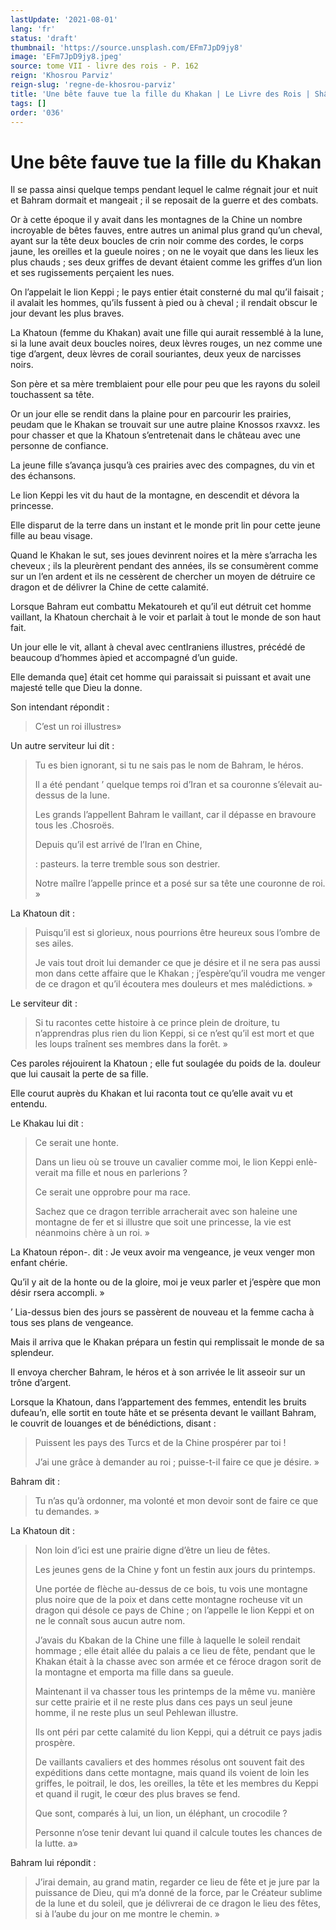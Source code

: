 ```yaml
---
lastUpdate: '2021-08-01'
lang: 'fr'
status: 'draft'
thumbnail: 'https://source.unsplash.com/EFm7JpD9jy8'
image: 'EFm7JpD9jy8.jpeg'
source: tome VII - livre des rois - P. 162
reign: 'Khosrou Parviz'
reign-slug: 'regne-de-khosrou-parviz'
title: 'Une bête fauve tue la fille du Khakan | Le Livre des Rois | Shâhnâmeh'
tags: []
order: '036'
---
```


<!-- LTeX: language=fr -->

# Une bête fauve tue la fille du Khakan

Il se passa ainsi quelque temps pendant lequel le calme régnait jour et nuit et Bahram dormait et mangeait ; il se reposait de la guerre et des combats.

Or à cette époque il y avait dans les montagnes de la Chine un nombre incroyable de bêtes fauves, entre autres un animal plus grand qu’un cheval, ayant sur la tête deux boucles de crin noir comme des cordes, le corps jaune, les oreilles et la gueule noires ; on ne le voyait que dans les lieux les plus chauds ; ses deux griffes de devant étaient comme les griffes d’un lion et ses rugissements perçaient les nues.

On l’appelait le lion Keppi ; le pays entier était consterné du mal qu’il faisait ; il avalait les hommes, qu’ils fussent à pied ou à cheval ; il rendait obscur le jour devant les plus braves.

La Khatoun (femme du Khakan) avait une fille qui aurait ressemblé à la lune, si la lune avait deux boucles noires, deux lèvres rouges, un nez comme une tige d’argent, deux lèvres de corail souriantes, deux yeux de narcisses noirs.

Son père et sa mère tremblaient pour elle pour peu que les rayons du soleil touchassent sa tête.

Or un jour elle se rendit dans la plaine pour en parcourir les prairies, peudam que le Khakan se trouvait sur une autre plaine Knossos rxavxz. les pour chasser et que la Khatoun s’entretenait dans le château avec une personne de confiance.

La jeune fille s’avança jusqu’à ces prairies avec des compagnes, du vin et des échansons.

Le lion Keppi les vit du haut de la montagne, en descendit et dévora la princesse.

Elle disparut de la terre dans un instant et le monde prit lin pour cette jeune fille au beau visage.

Quand le Khakan le sut, ses joues devinrent noires et la mère s’arracha les cheveux ; ils la pleurèrent pendant des années, ils se consumèrent comme sur un l’en ardent et ils ne cessèrent de chercher un moyen de détruire ce dragon et de délivrer la Chine de cette calamité.

Lorsque Bahram eut combattu Mekatoureh et qu’il eut détruit cet homme vaillant, la Khatoun cherchait à le voir et parlait à tout le monde de son haut fait.

Un jour elle le vit, allant à cheval avec centIraniens illustres, précédé de beaucoup d’hommes àpied et accompagné d’un guide.

Elle demanda que] était cet homme qui paraissait si puissant et avait une majesté telle que Dieu la donne.

Son intendant répondit :

> C’est un roi illustres»

Un autre serviteur lui dit :

> Tu es bien ignorant, si tu ne sais pas le nom de Bahram, le héros.
>
> Il a été pendant
’ quelque temps roi d’Iran et sa couronne s’élevait au-dessus de la lune.
>
> Les grands l’appellent Bahram le vaillant, car il dépasse en bravoure tous les .Chosroës.
>
> Depuis qu’il est arrivé de l’Iran en Chine,
>
> : pasteurs. la terre tremble sous son destrier.
>
> Notre maîlre l’appelle prince et a posé sur sa tête une couronne de roi. »

La Khatoun dit :

> Puisqu’il est si glorieux, nous pourrions être heureux sous l’ombre de ses ailes.
>
> Je vais tout droit lui demander ce que je désire et il ne sera pas aussi mon dans cette affaire que le Khakan ; j’espère’qu’il voudra me venger de ce dragon et qu’il écoutera mes douleurs et mes malédictions. »

Le serviteur dit :

> Si tu racontes cette histoire à ce prince plein de droiture, tu n’apprendras plus rien du lion Keppi, si ce n’est qu’il est mort et que les loups traînent ses membres dans la forêt. »

Ces paroles réjouirent la Khatoun ; elle fut soulagée du poids de la. douleur que lui causait la perte de sa fille.

Elle courut auprès du Khakan et lui raconta tout ce qu’elle avait vu et entendu.

Le Khakau lui dit :

> Ce serait une honte.
>
> Dans un lieu où se trouve un cavalier comme moi, le lion Keppi enlè-verait ma fille et nous en parlerions ?
>
> Ce serait une opprobre pour ma race.
>
> Sachez que ce dragon terrible arracherait avec son haleine une montagne de fer et si illustre que soit une princesse, la vie est néanmoins chère à un roi. »

La Khatoun répon-.
dit : Je veux avoir ma vengeance, je veux venger mon enfant chérie.

Qu’il y ait de la honte ou de la gloire, moi je veux parler et j’espère que mon désir rsera accompli. »

’ Lia-dessus bien des jours se passèrent de nouveau et la femme cacha à tous ses plans de vengeance.

Mais il arriva que le Khakan prépara un festin qui remplissait le monde de sa splendeur.

Il envoya chercher Bahram, le héros et à son arrivée le lit asseoir sur un trône d’argent.

Lorsque la Khatoun, dans l’appartement des femmes, entendit les bruits dufeau’n, elle sortit en toute hâte et se présenta devant le vaillant Bahram, le couvrit de louanges et de bénédictions, disant :

> Puissent les pays des Turcs et de la Chine prospérer par toi !
>
> J’ai une grâce à demander au roi ; puisse-t-il faire ce que je désire. »

Bahram dit :

> Tu n’as qu’à ordonner, ma volonté et mon devoir sont de faire ce que tu demandes. »

La Khatoun dit :

> Non loin d’ici est une prairie digne d’être un lieu de fêtes.
>
> Les jeunes gens de la Chine y font un festin aux jours du printemps.
>
> Une portée de flèche au-dessus de ce bois, tu vois une montagne plus noire que de la poix et dans cette montagne rocheuse vit un dragon qui désole ce pays de Chine ; on l’appelle le lion Keppi et on ne le connaît sous aucun autre nom.
>
> J’avais du Kbakan de la Chine une fille à laquelle le soleil rendait hommage ; elle était allée du palais a ce lieu de fête, pendant que le Khakan était à la chasse avec son armée et ce féroce dragon sorit de la montagne et emporta ma fille dans sa gueule.
>
> Maintenant il va chasser tous les printemps de la même vu. manière sur cette prairie et il ne reste plus dans ces pays un seul jeune homme, il ne reste plus un seul Pehlewan illustre.
>
> Ils ont péri par cette calamité du lion Keppi, qui a détruit ce pays jadis prospère.
>
> De vaillants cavaliers et des hommes résolus ont souvent fait des expéditions dans cette montagne, mais quand ils voient de loin les griffes, le poitrail, le dos, les oreilles, la tête et les membres du Keppi et quand il rugit, le cœur des plus braves se fend.
>
> Que sont, comparés à lui, un lion, un éléphant, un crocodile ?
>
> Personne n’ose tenir devant lui quand il calcule toutes les chances de la lutte. a»

Bahram lui répondit :

> J’irai demain, au grand matin, regarder ce lieu de fête et je jure par la puissance de Dieu, qui m’a donné de la force, par le Créateur sublime de la lune et du soleil, que je délivrerai de ce dragon le lieu des fêtes, si à l’aube du jour on me montre le chemin. »
